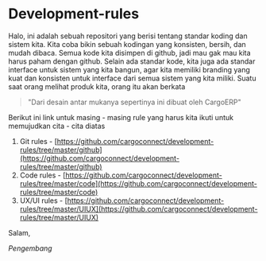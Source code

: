 # Development-rules

Halo, ini adalah sebuah repositori yang berisi tentang standar koding dan sistem kita. Kita coba bikin sebuah kodingan yang konsisten, bersih, dan mudah dibaca. Semua kode kita disimpen di github, jadi mau gak mau kita harus paham dengan github. Selain ada standar kode, kita juga ada standar interface untuk sistem yang kita bangun, agar kita memiliki branding yang kuat dan konsisten untuk interface dari semua sistem yang kita miliki. Suatu saat orang melihat produk kita, orang itu akan berkata 
> "Dari desain antar mukanya sepertinya ini dibuat oleh CargoERP"

Berikut ini link untuk masing - masing rule yang harus kita ikuti untuk memujudkan cita - cita diatas

1. Git rules - [https://github.com/cargoconnect/development-rules/tree/master/github](https://github.com/cargoconnect/development-rules/tree/master/github)
2. Code rules - [https://github.com/cargoconnect/development-rules/tree/master/code](https://github.com/cargoconnect/development-rules/tree/master/code)
3. UX/UI rules - [https://github.com/cargoconnect/development-rules/tree/master/UIUX](https://github.com/cargoconnect/development-rules/tree/master/UIUX)

Salam,

*Pengembang*